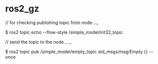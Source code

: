 # ros2_gz



// for checking publishing topic from node....,

$ ros2 topic echo --flow-style /simple_model/int32_topic

// send the topic to the node.....,

$ ros2 topic pub /simple_model/empty_topic std_msgs/msg/Empty {} --once
